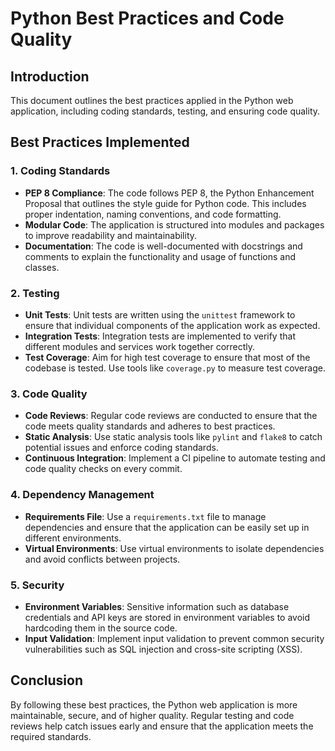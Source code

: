 # Python Best Practices and Code Quality

## Introduction

This document outlines the best practices applied in the Python web application, including coding standards, testing, and ensuring code quality.

## Best Practices Implemented

### 1. Coding Standards

- **PEP 8 Compliance**: The code follows PEP 8, the Python Enhancement Proposal that outlines the style guide for Python code. This includes proper indentation, naming conventions, and code formatting.
- **Modular Code**: The application is structured into modules and packages to improve readability and maintainability.
- **Documentation**: The code is well-documented with docstrings and comments to explain the functionality and usage of functions and classes.

### 2. Testing

- **Unit Tests**: Unit tests are written using the `unittest` framework to ensure that individual components of the application work as expected.
- **Integration Tests**: Integration tests are implemented to verify that different modules and services work together correctly.
- **Test Coverage**: Aim for high test coverage to ensure that most of the codebase is tested. Use tools like `coverage.py` to measure test coverage.

### 3. Code Quality

- **Code Reviews**: Regular code reviews are conducted to ensure that the code meets quality standards and adheres to best practices.
- **Static Analysis**: Use static analysis tools like `pylint` and `flake8` to catch potential issues and enforce coding standards.
- **Continuous Integration**: Implement a CI pipeline to automate testing and code quality checks on every commit.

### 4. Dependency Management

- **Requirements File**: Use a `requirements.txt` file to manage dependencies and ensure that the application can be easily set up in different environments.
- **Virtual Environments**: Use virtual environments to isolate dependencies and avoid conflicts between projects.

### 5. Security

- **Environment Variables**: Sensitive information such as database credentials and API keys are stored in environment variables to avoid hardcoding them in the source code.
- **Input Validation**: Implement input validation to prevent common security vulnerabilities such as SQL injection and cross-site scripting (XSS).

## Conclusion

By following these best practices, the Python web application is more maintainable, secure, and of higher quality. Regular testing and code reviews help catch issues early and ensure that the application meets the required standards.
